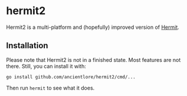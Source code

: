 # hermit2

Hermit2 is a multi-platform and (hopefully) improved version of [Hermit](https://github.com/ancientlore/hermit).

## Installation

Please note that Hermit2 is not in a finished state. Most features are not there. Still, you can install it with:

    go install github.com/ancientlore/hermit2/cmd/...

Then run `hermit` to see what it does.
